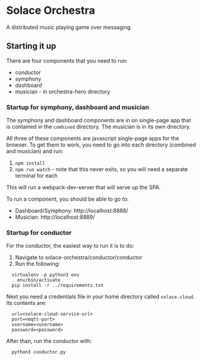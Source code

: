 # Solace Orchestra
A distributed music playing game over messaging.


## Starting it up

There are four components that you need to run:

* conductor
* symphony
* dashboard
* musician - in orchestra-hero directory

### Startup for symphony, dashboard and musician

The symphony and dashboard components are in on single-page app that is contained in the `combined` directory. The musician is in its own directory.

All three of these components are javascript single-page apps for the browser. To get them to work, you need to go into each directory (combined and musician) and run:

1. `npm install`
2. `npm run watch` - note that this never exits, so you will need a separate terminal for each

This will run a webpack-dev-server that will serve up the SPA.

To run a component, you should be able to go to: 

  * Dashboard/Symphony:  http://localhost:8888/
  * Musician:            http://localhost:8889/

### Startup for conductor

For the conductor, the easiest way to run it is to do:

1. Navigate to solace-orchestra/conductor/conductor
2. Run the following:

```
  virtualenv -p python3 env
  . env/bin/activate
  pip install -r ../requirements.txt
```

Next you need a credentials file in your home directory called `solace.cloud`. Its contents are:

```
  url=<solace-cloud-service-url>
  port=<mqtt-port>
  username=<username>
  password=<password>
```


After than, run the conductor with:

```
  python3 conductor.py
```


